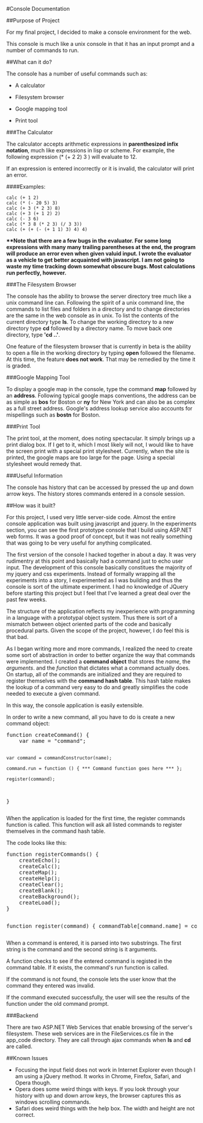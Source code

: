 
#Console Documentation

##Purpose of Project

For my final project, I decided to make a console environment for the web.

This console is much like a unix console in that it has an input prompt and a number of commands to run.


##What can it do?

The console has a number of useful commands such as:

* A calculator

* Filesystem browser

* Google mapping tool

* Print tool


###The Calculator

<p>
The calculator accepts arithmetic expressions in <strong>parenthesized infix
notation</strong>, much like expressions in lisp or scheme. For example,
the following expression (* (+ 2 2) 3 ) will evaluate to 12.
</p>
<p>
If an expression is entered incorrectly or it is invalid, the calculator
will print an error.
</p>

####Examples:

    calc (+ 1 2)
    calc (* (- 20 5) 3)
    calc (+ 3 (* 2 3) 8)
    calc (+ 3 (+ 1 2) 2)
    calc (- 3 6)
    calc (* 3 8 (* 2 3) (/ 3 3))
    calc (+ (+ (- (+ 1 1) 3) 4) 4)


<p>
<strong>**Note that there are a few bugs in the evaluator. For some long
expressions with many many trailing parentheses at the end, the program
will produce an error even when given valuid input. I wrote the evaluator
as a vehicle to get better acquainted with javascript. I am not going to waste
my time tracking down somewhat obscure bugs. Most calculations run perfectly, however. </strong>
</p>

###The Filesystem Browser
<p>
The console has the ability to browse the server directory tree much like
a unix command line can. Following the spirit of a unix command line, the
commands to list files and folders in a directory and to change directories
are the same in the web console as in unix. To list the contents of the current directory
type <strong>ls</strong>. To change the working directory to a new directory type
<strong>cd</strong> followed by a directory name. To move back one directory,
type <strong>'cd ..'</strong>.
</p>

<p>
One feature of the filesystem browser that is currently in beta is the ability to open a file in the working
directory by typing <strong>open</strong> followed the filename. At this time, the feature <strong>does not work</strong>.
That may be remedied by the time it is graded.
</p>

###Google Mapping Tool

<p>
To display a google map in the console, type the command <strong>map</strong> followed by an <strong>address</strong>.
Following typical google maps conventions, the address can be as simple as <strong>bos</strong> for Boston or
<strong>ny</strong> for New York and can also be as complex as a full street address. Google's address lookup service
also accounts for mispellings such as <strong>bostn</strong> for Boston.

###Print Tool

<p>
The print tool, at the moment, does noting spectacular. It simply brings up a print dialog box.
If I get to it, which I most likely will not, I would like to have the screen print with a special
print stylesheet. Currently, when the site is printed, the google maps are too large for the page. Using
a special stylesheet would remedy that.
</p>

###Useful Information

<p>
The console has history that can be accessed by pressed the up and down arrow keys. The history stores commands
entered in a console session.
</p>

##How was it built?

<p>
For this project, I used very little server-side code. Almost the entire console application was built 
using javascript and jquery. In the experiments section, you can see the first prototype console that I
build using ASP.NET web forms. It was a good proof of concept, but it was not really something that was
going to be very useful for anything complicated.
</p>

<p>
The first version of the console I hacked together in about a day. It was very rudimentry at this point and basically had a command just
to echo user input. The development of this console basically constitues the majority of my jquery and css experiments. Instead of formally
wrapping all the experiments into a story, I experimented as I was building and thus the console is sort of the ultimate experiment.
I had no knowledge of JQuery before starting this project but I feel that I've learned a great deal over the past few weeks.
</p>

<p>
The structure of the application reflects my inexperience with programming in a language with a prototypal object system. Thus
there is sort of a mismatch between object oriented parts of the code and basically procedural parts. Given the scope of the project,
however, I do feel this is that bad.
</p>

<p>
As I began writing more and more commands, I realized the need to create some sort of abstraction in order to better
organize the way that commands were implemented. I created a <strong>command object</strong> that stores the <em>name</em>,
the <em>arguments</em>. and the <em>function</em> that dictates what a command actually does. On startup, all of the commands
are initialized and they are required to register themselves with the <strong>command hash table</strong>. This hash table makes the lookup
of a command very easy to do and greatly simplifies the code needed to execute a given command.
</p>

<p>
In this way, the console application is easily extensible.
</p>
<p>
In order to write a new command, all you have to do is create a new command object:
</p>
<pre>
function createCommand() {
	var name = "command";

	var command = commandConstructor(name);

	command.run = function () { *** Command function goes here *** };

	register(command);
}
</pre>
<p>
When the application is loaded for the first time, the register commands function is called. This function will ask all listed commands to register
themselves in the command hash table.
</p>
<p>
The code looks like this:
</p>
<pre>
function registerCommands() {
	createEcho();
	createCalc();
	createMap();
	createHelp();
	createClear();
	createBlank();
	createBackground();
	createLoad();
}

function register(command) {
	commandTable[command.name] = command;
}
</pre>
<p>
When a command is entered, it is parsed into two substrings. The first string is the command and the second string is it arguments.
</p>
<p>
A function checks to see if the entered command is registed in the command table. If it exists, the command's run function is called.
</p>
<p>
If the command is not found, the console lets the user know that the command they entered was invalid.
</p>
<p>
If the command executed successfully, the user will see the results of the function under the old command prompt.
</p>

###Backend
<p>
There are two ASP.NET Web Services that enable browsing of the server's filesystem. These web services are in the FileServices.cs
file in the app_code directory. They are call through ajax commands when <strong>ls</strong> and <strong>cd</strong> are called.
</p>

##Known Issues

* Focusing the input field does not work in Internet Explorer even though I am using a jQuery method. It works in Chrome, Firefox, Safari, and Opera though.
* Opera does some weird things with keys. If you look through your history with up and down arrow keys, the browser captures this as windows scrolling commands.
* Safari does weird things with the help box. The width and height are not correct.






